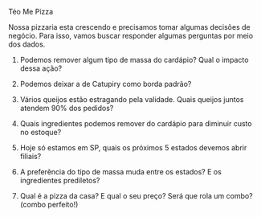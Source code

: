 Téo Me Pizza

Nossa pizzaria esta crescendo e precisamos tomar algumas decisões de negócio. Para isso, vamos buscar responder algumas perguntas por meio dos dados.

1. Podemos remover algum tipo de massa do cardápio? Qual o impacto dessa ação?

2. Podemos deixar a de Catupiry como borda padrão?

3. Vários queijos estão estragando pela validade. Quais queijos juntos atendem 90% dos pedidos?

4. Quais ingredientes podemos remover do cardápio para diminuir custo no estoque?

5. Hoje só estamos em SP, quais os próximos 5 estados devemos abrir filiais?

6. A preferência do tipo de massa muda entre os estados? E os ingredientes prediletos?

7. Qual é a pizza da casa? E qual o seu preço? Será que rola um combo? (combo perfeito!)